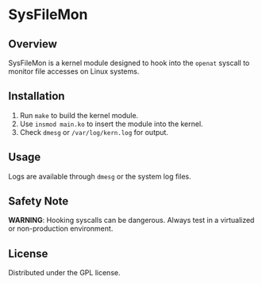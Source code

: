 # SysFileMon
## Overview
SysFileMon is a kernel module designed to hook into the `openat` syscall to monitor file accesses on Linux systems.

## Installation
1. Run `make` to build the kernel module.
2. Use `insmod main.ko` to insert the module into the kernel.
3. Check `dmesg` or `/var/log/kern.log` for output.

## Usage
Logs are available through `dmesg` or the system log files.

## Safety Note
**WARNING**: Hooking syscalls can be dangerous. Always test in a virtualized or non-production environment.

## License
Distributed under the GPL license.
